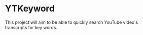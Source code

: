 # YTKeyword
This project will aim to be able to quickly search YouTube video's transcripts for key words. 
